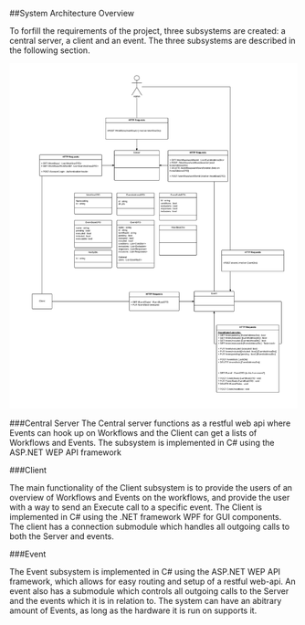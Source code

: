 ##System Architecture Overview

To forfill the requirements of the project, three subsystems are created: a central server, a client and an event. The three subsystems are described in the following section.

![Subsystems and the interfaces between them.](Subsystems.png)

###Central Server
The Central server functions as a restful web api where Events can hook up on Workflows and the Client can get a lists of Workflows and Events. The subsystem is implemented in C# using the ASP.NET WEP API framework

###Client

The main functionality of the Client subsystem is to provide the users of an overview of Workflows and Events on the workflows, and provide the user with a way to send an Execute call to a specific event.
The Client is implemented in C# using the .NET framework WPF for GUI components. The client has a connection submodule which handles all outgoing calls to both the Server and events.

###Event

The Event subsystem is implemented in C# using the ASP.NET WEP API framework, which allows for easy routing and setup of a restful web-api. An event also has a submodule which controls all outgoing calls to the Server and the events which it is in relation to. 
The system can have an abitrary amount of Events, as long as the hardware it is run on supports it.